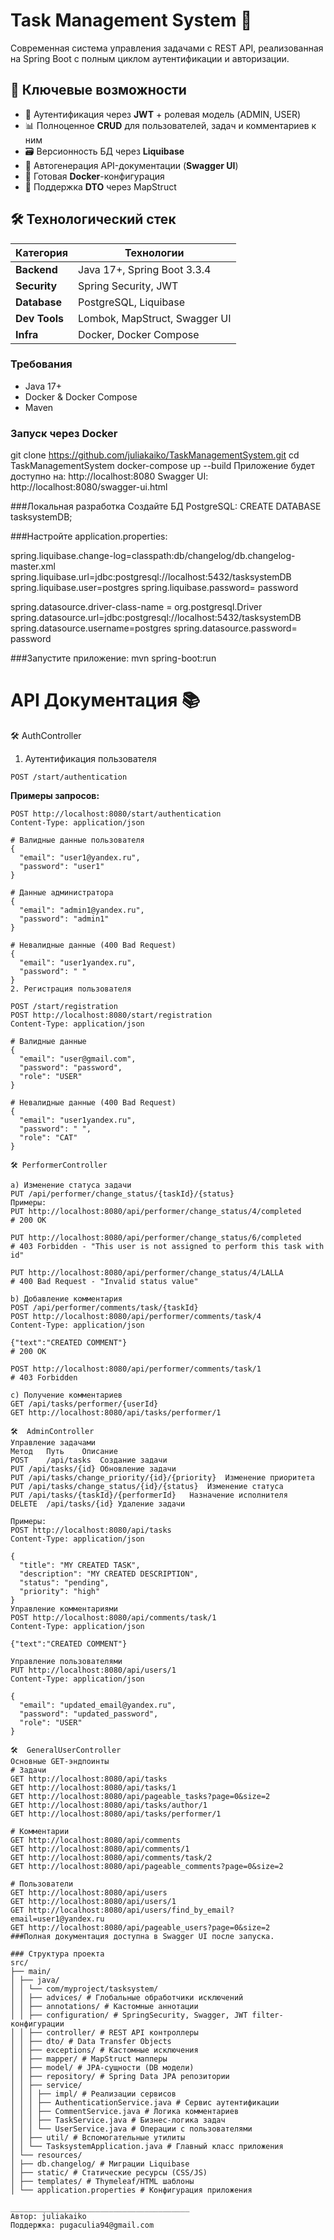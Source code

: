 # Task Management System 🚀

Современная система управления задачами с REST API, реализованная на Spring Boot с полным циклом аутентификации и авторизации.

## 🌟 Ключевые возможности

- 🔐 Аутентификация через **JWT** + ролевая модель (ADMIN, USER)
- 📊 Полноценное **CRUD** для пользователей, задач и комментариев к ним
- 🗃️ Версионность БД через **Liquibase**
- 📑 Автогенерация API-документации (**Swagger UI**)
- 🐳 Готовая **Docker**-конфигурация
- 🧩 Поддержка **DTO** через MapStruct

## 🛠 Технологический стек

| Категория       | Технологии                          |
|-----------------|-------------------------------------|
| **Backend**     | Java 17+, Spring Boot 3.3.4          |
| **Security**    | Spring Security, JWT                |
| **Database**    | PostgreSQL, Liquibase               |
| **Dev Tools**   | Lombok, MapStruct, Swagger UI       |
| **Infra**       | Docker, Docker Compose              |

### Требования
- Java 17+
- Docker & Docker Compose
- Maven

### Запуск через Docker
git clone https://github.com/juliakaiko/TaskManagementSystem.git
cd TaskManagementSystem
docker-compose up --build
Приложение будет доступно на:
http://localhost:8080
Swagger UI: http://localhost:8080/swagger-ui.html

###Локальная разработка
Создайте БД PostgreSQL:
CREATE DATABASE tasksystemDB;

###Настройте application.properties:

spring.liquibase.change-log=classpath:db/changelog/db.changelog-master.xml
spring.liquibase.url=jdbc:postgresql://localhost:5432/tasksystemDB
spring.liquibase.user=postgres
spring.liquibase.password= password

spring.datasource.driver-class-name = org.postgresql.Driver
spring.datasource.url=jdbc:postgresql://localhost:5432/tasksystemDB
spring.datasource.username=postgres
spring.datasource.password= password

###Запустите приложение:
mvn spring-boot:run

# API Документация 📚

🛠 AuthController

1. Аутентификация пользователя

`POST /start/authentication`

**Примеры запросов:**
```http
POST http://localhost:8080/start/authentication
Content-Type: application/json

# Валидные данные пользователя
{
  "email": "user1@yandex.ru",
  "password": "user1"
}

# Данные администратора
{
  "email": "admin1@yandex.ru",
  "password": "admin1"
}

# Невалидные данные (400 Bad Request)
{
  "email": "user1yandex.ru",
  "password": " "
}
2. Регистрация пользователя

POST /start/registration
POST http://localhost:8080/start/registration
Content-Type: application/json

# Валидные данные
{
  "email": "user@gmail.com",
  "password": "password",
  "role": "USER"
}

# Невалидные данные (400 Bad Request)
{
  "email": "user1yandex.ru",
  "password": " ",
  "role": "CAT"
}

🛠 PerformerController

a) Изменение статуса задачи
PUT /api/performer/change_status/{taskId}/{status}
Примеры:
PUT http://localhost:8080/api/performer/change_status/4/completed
# 200 OK

PUT http://localhost:8080/api/performer/change_status/6/completed
# 403 Forbidden - "This user is not assigned to perform this task with id"

PUT http://localhost:8080/api/performer/change_status/4/LALLA
# 400 Bad Request - "Invalid status value"

b) Добавление комментария
POST /api/performer/comments/task/{taskId}
POST http://localhost:8080/api/performer/comments/task/4
Content-Type: application/json

{"text":"CREATED COMMENT"}
# 200 OK

POST http://localhost:8080/api/performer/comments/task/1
# 403 Forbidden

c) Получение комментариев
GET /api/tasks/performer/{userId}
GET http://localhost:8080/api/tasks/performer/1

🛠  AdminController
Управление задачами
Метод	Путь	Описание
POST	/api/tasks	Создание задачи
PUT	/api/tasks/{id}	Обновление задачи
PUT	/api/tasks/change_priority/{id}/{priority}	Изменение приоритета
PUT	/api/tasks/change_status/{id}/{status}	Изменение статуса
PUT	/api/tasks/{taskId}/{performerId}	Назначение исполнителя
DELETE	/api/tasks/{id}	Удаление задачи

Примеры:
POST http://localhost:8080/api/tasks
Content-Type: application/json

{
  "title": "MY CREATED TASK",
  "description": "MY CREATED DESCRIPTION",
  "status": "pending",
  "priority": "high"
}
Управление комментариями
POST http://localhost:8080/api/comments/task/1
Content-Type: application/json

{"text":"CREATED COMMENT"}

Управление пользователями
PUT http://localhost:8080/api/users/1
Content-Type: application/json

{
  "email": "updated_email@yandex.ru",
  "password": "updated_password",
  "role": "USER"
}

🛠  GeneralUserController
Основные GET-эндпоинты
# Задачи
GET http://localhost:8080/api/tasks
GET http://localhost:8080/api/tasks/1
GET http://localhost:8080/api/pageable_tasks?page=0&size=2
GET http://localhost:8080/api/tasks/author/1
GET http://localhost:8080/api/tasks/performer/1

# Комментарии
GET http://localhost:8080/api/comments
GET http://localhost:8080/api/comments/1
GET http://localhost:8080/api/comments/task/2
GET http://localhost:8080/api/pageable_comments?page=0&size=2

# Пользователи
GET http://localhost:8080/api/users
GET http://localhost:8080/api/users/1
GET http://localhost:8080/api/users/find_by_email?email=user1@yandex.ru
GET http://localhost:8080/api/pageable_users?page=0&size=2
###Полная документация доступна в Swagger UI после запуска.

### Структура проекта
src/
├── main/
│ ├── java/
│ │ └── com/myproject/tasksystem/
│ │ ├── advices/ # Глобальные обработчики исключений
│ │ ├── annotations/ # Кастомные аннотации
│ │ ├── configuration/ # SpringSecurity, Swagger, JWT filter-конфигурации
│ │ ├── controller/ # REST API контроллеры
│ │ ├── dto/ # Data Transfer Objects
│ │ ├── exceptions/ # Кастомные исключения
│ │ ├── mapper/ # MapStruct мапперы
│ │ ├── model/ # JPA-сущности (DB модели)
│ │ ├── repository/ # Spring Data JPA репозитории
│ │ ├── service/
│ │ │ ├── impl/ # Реализации сервисов
│ │ │ ├── AuthenticationService.java # Сервис аутентификации
│ │ │ ├── CommentService.java # Логика комментариев
│ │ │ ├── TaskService.java # Бизнес-логика задач
│ │ │ └── UserService.java # Операции с пользователями
│ │ ├── util/ # Вспомогательные утилиты
│ │ └── TasksystemApplication.java # Главный класс приложения
│ └── resources/
│ ├── db.changelog/ # Миграции Liquibase
│ ├── static/ # Статические ресурсы (CSS/JS)
│ ├── templates/ # Thymeleaf/HTML шаблоны
│ └── application.properties # Конфигурация приложения

________________________________________
Автор: juliakaiko
Поддержка: pugaculia94@gmail.com




